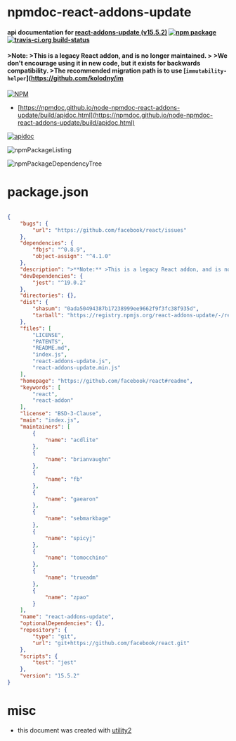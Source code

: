 # npmdoc-react-addons-update

#### api documentation for  [react-addons-update (v15.5.2)](https://github.com/facebook/react#readme)  [![npm package](https://img.shields.io/npm/v/npmdoc-react-addons-update.svg?style=flat-square)](https://www.npmjs.org/package/npmdoc-react-addons-update) [![travis-ci.org build-status](https://api.travis-ci.org/npmdoc/node-npmdoc-react-addons-update.svg)](https://travis-ci.org/npmdoc/node-npmdoc-react-addons-update)

#### >**Note:** >This is a legacy React addon, and is no longer maintained. > >We don't encourage using it in new code, but it exists for backwards compatibility.   >The recommended migration path is to use [`immutability-helper`](https://github.com/kolodny/im

[![NPM](https://nodei.co/npm/react-addons-update.png?downloads=true&downloadRank=true&stars=true)](https://www.npmjs.com/package/react-addons-update)

- [https://npmdoc.github.io/node-npmdoc-react-addons-update/build/apidoc.html](https://npmdoc.github.io/node-npmdoc-react-addons-update/build/apidoc.html)

[![apidoc](https://npmdoc.github.io/node-npmdoc-react-addons-update/build/screenCapture.buildCi.browser.%252Ftmp%252Fbuild%252Fapidoc.html.png)](https://npmdoc.github.io/node-npmdoc-react-addons-update/build/apidoc.html)

![npmPackageListing](https://npmdoc.github.io/node-npmdoc-react-addons-update/build/screenCapture.npmPackageListing.svg)

![npmPackageDependencyTree](https://npmdoc.github.io/node-npmdoc-react-addons-update/build/screenCapture.npmPackageDependencyTree.svg)



# package.json

```json

{
    "bugs": {
        "url": "https://github.com/facebook/react/issues"
    },
    "dependencies": {
        "fbjs": "^0.8.9",
        "object-assign": "^4.1.0"
    },
    "description": ">**Note:** >This is a legacy React addon, and is no longer maintained. > >We don't encourage using it in new code, but it exists for backwards compatibility.   >The recommended migration path is to use ['immutability-helper'](https://github.com/kolodny/im",
    "devDependencies": {
        "jest": "^19.0.2"
    },
    "directories": {},
    "dist": {
        "shasum": "0ada50494387b17238999ee9662f9f3fc38f935d",
        "tarball": "https://registry.npmjs.org/react-addons-update/-/react-addons-update-15.5.2.tgz"
    },
    "files": [
        "LICENSE",
        "PATENTS",
        "README.md",
        "index.js",
        "react-addons-update.js",
        "react-addons-update.min.js"
    ],
    "homepage": "https://github.com/facebook/react#readme",
    "keywords": [
        "react",
        "react-addon"
    ],
    "license": "BSD-3-Clause",
    "main": "index.js",
    "maintainers": [
        {
            "name": "acdlite"
        },
        {
            "name": "brianvaughn"
        },
        {
            "name": "fb"
        },
        {
            "name": "gaearon"
        },
        {
            "name": "sebmarkbage"
        },
        {
            "name": "spicyj"
        },
        {
            "name": "tomocchino"
        },
        {
            "name": "trueadm"
        },
        {
            "name": "zpao"
        }
    ],
    "name": "react-addons-update",
    "optionalDependencies": {},
    "repository": {
        "type": "git",
        "url": "git+https://github.com/facebook/react.git"
    },
    "scripts": {
        "test": "jest"
    },
    "version": "15.5.2"
}
```



# misc
- this document was created with [utility2](https://github.com/kaizhu256/node-utility2)
